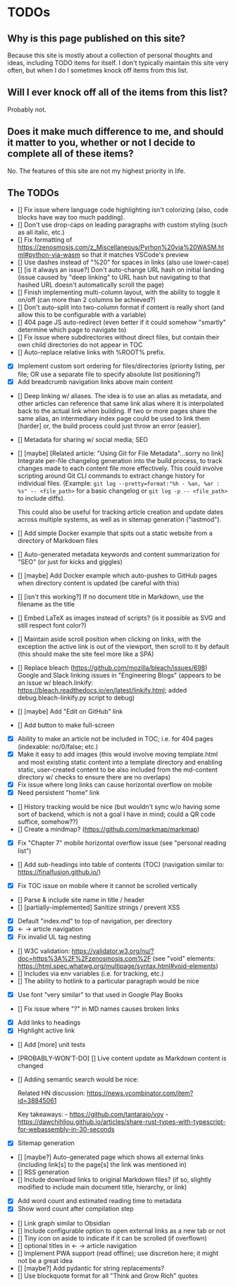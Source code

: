 # TODOs

## Why is this page published on this site?

Because this site is mostly about a collection of personal thoughts and ideas, including TODO items for itself. I don't typically maintain this site very often, but when I do I sometimes knock off items from this list.

## Will I ever knock off all of the items from this list?

Probably not.

## Does it make much difference to me, and should it matter to you, whether or not I decide to complete all of these items?

No. The features of this site are not my highest priority in life.

## The TODOs

- [] Fix issue where language code highlighting isn't colorizing (also, code blocks have way too much padding).
- [] Don't use drop-caps on leading paragraphs with custom styling (such as all italic, etc.)
- [] Fix formatting of https://zenosmosis.com/z_Miscellaneous/Pyrhon%20via%20WASM.html#python-via-wasm so that it matches VSCode's preview
- [] Use dashes instead of "%20" for spaces in links (also use lower-case)
- [] [is it always an issue?] Don't auto-change URL hash on initial landing (issue caused by "deep linking" to URL hash but navigating to that hashed URL doesn't automatically scroll the page)
- [] Finish implementing multi-column layout, with the ability to toggle it on/off (can more than 2 columns be achieved?)
- [] Don't auto-split into two-column format if content is really short (and allow this to be configurable with a variable)
- [] 404 page JS auto-redirect (even better if it could somehow "smartly" determine which page to navigate to)
- [] Fix issue where subdirectories without direct files, but contain their own child directories do not appear in TOC
- [] Auto-replace relative links with %ROOT% prefix.
- [X] Implement custom sort ordering for files/directories (priority listing, per file; OR use a separate file to specify absolute list positioning?)
- [X] Add breadcrumb navigation links above main content
- [] Deep linking w/ aliases. The idea is to use an alias as metadata, and other articles can reference that same link alias where it is interpolated back to the actual link when building. If two or more pages share the same alias, an intermediary index page could be used to link them [harder] or, the build process could just throw an error [easier].
- [] Metadata for sharing w/ social media; SEO
- [] [maybe] [Related article: "Using Git for File Metadata"...sorry no link] Integrate per-file changelog generation into the build process, to track changes made to each content file more effectively. This could involve scripting around Git CLI commands to extract change history for individual files. (Example: `git log --pretty=format:"%h - %an, %ar : %s" -- <file_path>` for a basic changelog or `git log -p -- <file_path>` to include diffs).

    This could also be useful for tracking article creation and update dates across multiple systems, as well as in sitemap generation ("lastmod").

- [] Add simple Docker example that spits out a static website from a directory of Markdown files
- [] Auto-generated metadata keywords and content summarization for "SEO" (or just for kicks and giggles)
- [] [maybe] Add Docker example which auto-pushes to GitHub pages when directory content is updated (be careful with this)
- [] [isn't this working?] If no document title in Markdown, use the filename as the title
- [] Embed LaTeX as images instead of scripts? (is it possible as SVG and still respect font color?)
- [] Maintain aside scroll position when clicking on links, with the exception the active link is out of the viewport, then scroll to it by default (this should make the site feel more like a SPA)
- [] Replace bleach (https://github.com/mozilla/bleach/issues/698) Google and Slack linking issues in "Engineering Blogs" (appears to be an issue w/ bleach.linkify: https://bleach.readthedocs.io/en/latest/linkify.html; added debug.bleach-linkify.py script to debug)
- [] [maybe] Add "Edit on GitHub" link
- [] Add button to make full-screen
- [X] Ability to make an article not be included in TOC; i.e. for 404 pages (indexable: no/0/false; etc.)
- [X] Make it easy to add images (this would involve moving template.html and most existing static content into a template directory and enabling static, user-created content to be also included from the md-content directory w/ checks to ensure there are no overlaps)
- [X] Fix issue where long links can cause horizontal overflow on mobile
- [X] Need persistent "home" link
- [] History tracking would be nice (but wouldn't sync w/o having some sort of backend, which is not a goal I have in mind; could a QR code suffice, somehow??)
- [] Create a mindmap? (https://github.com/markmap/markmap)
- [X] Fix "Chapter 7" mobile horizontal overflow issue (see "personal reading list")
- [] Add sub-headings into table of contents (TOC) (navigation similar to: https://finalfusion.github.io/)
- [X] Fix TOC issue on mobile where it cannot be scrolled vertically
- [] Parse & include site name in title / header
- [] [partially-implemented] Sanitize strings / prevent XSS
- [X] Default "index.md" to top of navigation, per directory
- [X] <- -> article navigation
- [X] Fix invalid UL tag nesting
- [] W3C validation: https://validator.w3.org/nu/?doc=https%3A%2F%2Fzenosmosis.com%2F (see "void" elements: https://html.spec.whatwg.org/multipage/syntax.html#void-elements)
- [] Includes via env variables (i.e. for tracking, etc.)
- [] The ability to hotlink to a particular paragraph would be nice
- [X] Use font "very similar" to that used in Google Play Books
- [] Fix issue where "?" in MD names causes broken links
- [X] Add links to headings
- [X] Highlight active link
- [] Add [more] unit tests
- [PROBABLY-WON'T-DO] [] Live content update as Markdown content is changed
- [] Adding semantic search would be nice: 

    Related HN discussion: https://news.ycombinator.com/item?id=38845061
    
    Key takeaways:
      - https://github.com/tantaraio/voy
      - https://dawchihliou.github.io/articles/share-rust-types-with-typescript-for-webassembly-in-30-seconds
      

- [X] Sitemap generation
- [] [maybe?] Auto-generated page which shows all external links (including link[s] to the page[s] the link was mentioned in)
- [] RSS generation
- [] Include download links to original Markdown files? (if so, slightly modified to include main document title, hierarchy, or link)
- [X] Add word count and estimated reading time to metadata
- [X] Show word count after compilation step
- [] Link graph similar to Obsidian
- [] Include configurable option to open external links as a new tab or not
- [] Tiny icon on aside to indicate if it can be scrolled (if overflown)
- [] optional titles in <- -> article navigation
- [] Implement PWA support (read offline); use discretion here; it might not be a great idea
- [] [maybe?] Add pydantic for string replacements?
- [] Use blockquote format for all "Think and Grow Rich" quotes
